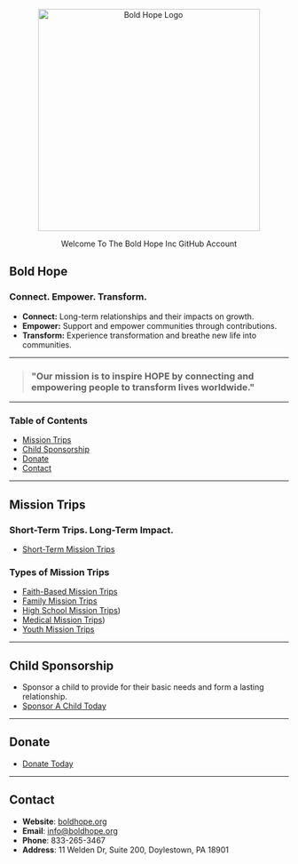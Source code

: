 <p align="center"><a href="https://boldhope.org" target="_blank"><img src="https://boldhope.org/images/media/logos/boldhope-horiz-logos/2/boldhope-logo1.svg" width="400" alt="Bold Hope Logo"></a></p>

<p align="center">Welcome To The Bold Hope Inc GitHub Account</p>

## Bold Hope
### Connect. Empower. Transform.
- **Connect:** Long-term relationships and their impacts on growth.
- **Empower:** Support and empower communities through contributions.
- **Transform:** Experience transformation and breathe new life into communities.

---
> ### "Our mission is to inspire **HOPE** by connecting and empowering people to transform lives worldwide."
---

### Table of Contents
- [Mission Trips](#mission-trips)
- [Child Sponsorship](#child-sponsorship)
- [Donate](#donate)
- [Contact](#contact)

---

## Mission Trips

### Short-Term Trips. Long-Term Impact.

- [Short-Term Mission Trips](https://boldhope.org/mission-trips)

### Types of Mission Trips
- [Faith-Based Mission Trips](https://boldhope.org/mission-trip-opportunities/faith-based)
- [Family Mission Trips](https://boldhope.org/mission-trip-opportunities/family)
- [High School Mission Trips](https://boldhope.org/mission-trip-opportunities/high-school))
- [Medical Mission Trips](https://boldhope.org/mission-trip-opportunities/medical))
- [Youth Mission Trips](https://boldhope.org/mission-trip-opportunities/youth)

---

## Child Sponsorship

- Sponsor a child to provide for their basic needs and form a lasting relationship.
- [Sponsor A Child Today](https://boldhope.org/sponsorship)

---

## Donate

- [Donate Today](https://boldhope.org/donate)

---

## Contact

- **Website**: [boldhope.org](https://boldhope.org)
- **Email**: [info@boldhope.org](info@boldhope.org)
- **Phone**: 833-265-3467
- **Address**: 11 Welden Dr, Suite 200, Doylestown, PA 18901
